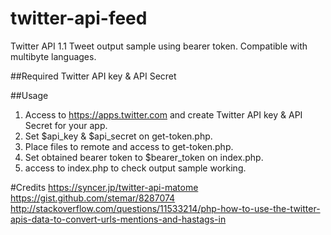 # twitter-api-feed
Twitter API 1.1 Tweet output sample using bearer token.
Compatible with multibyte languages.

##Required
Twitter API key & API Secret

##Usage
1. Access to https://apps.twitter.com and create Twitter API key & API Secret for your app.
2. Set $api_key & $api_secret on get-token.php.
3. Place files to remote and access to get-token.php.
4. Set obtained bearer token to $bearer_token on index.php.
5. access to index.php to check output sample working.

#Credits
https://syncer.jp/twitter-api-matome
https://gist.github.com/stemar/8287074
http://stackoverflow.com/questions/11533214/php-how-to-use-the-twitter-apis-data-to-convert-urls-mentions-and-hastags-in
